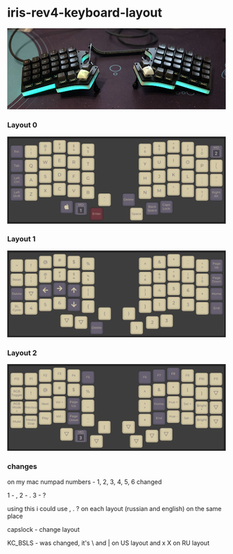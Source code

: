 # iris-rev4-keyboard-layout

![layout-0](https://github.com/devpew/iris-rev4-keyboard-layout/blob/main/corne.JPG)

### Layout 0

![layout-0](https://github.com/devpew/iris-rev4-keyboard-layout/blob/main/layout-0.png)

### Layout 1

![layout-1](https://github.com/devpew/iris-rev4-keyboard-layout/blob/main/layout-1.png)

### Layout 2

![layout-2](https://github.com/devpew/iris-rev4-keyboard-layout/blob/main/layout-2.png)

### changes 

on my mac numpad numbers - 1, 2, 3, 4, 5, 6 changed

1 - ,
2 - . 
3 - ?

using this i could use , . ? on each layout (russian and english) on the same place

capslock - change layout 

KC_BSLS - was changed, it's \ and | on US layout and х Х on RU layout